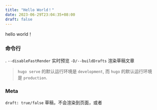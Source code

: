 ```yaml
---
title: "Hello World！"
date: 2023-06-29T23:04:35+08:00
draft: false
---
```

hello world！

### 命令行
. `--disableFastRender` 实时预览
`-D/--buildDrafts` 渲染草稿文章
> `hugo serve` 的默认运行环境是 `development`, 而 `hugo` 的默认运行环境是 `production`.


### Meta
`draft: true/false` 草稿，不会渲染到页面，或者  